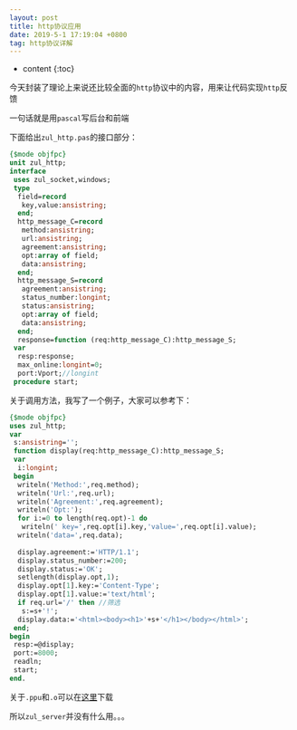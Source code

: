 ```yaml
---
layout: post
title: http协议应用
date: 2019-5-1 17:19:04 +0800
tag: http协议详解
---
```


* content
{:toc}

今天封装了理论上来说还比较全面的`http`协议中的内容，用来让代码实现`http`反馈

一句话就是用`pascal`写后台和前端

下面给出`zul_http.pas`的接口部分：

```pas
{$mode objfpc}
unit zul_http;
interface
 uses zul_socket,windows;
 type
  field=record
   key,value:ansistring;
  end;
  http_message_C=record
   method:ansistring;
   url:ansistring;
   agreement:ansistring;
   opt:array of field;
   data:ansistring;
  end;
  http_message_S=record
   agreement:ansistring;
   status_number:longint;
   status:ansistring;
   opt:array of field;
   data:ansistring;
  end;
  response=function (req:http_message_C):http_message_S;
 var
  resp:response;
  max_online:longint=0;
  port:Vport;//longint
 procedure start;
```

关于调用方法，我写了一个例子，大家可以参考下：

```pascal
{$mode objfpc}
uses zul_http;
var
 s:ansistring='';
 function display(req:http_message_C):http_message_S;
 var
  i:longint;
 begin
  writeln('Method:',req.method);
  writeln('Url:',req.url);
  writeln('Agreement:',req.agreement);
  writeln('Opt:');
  for i:=0 to length(req.opt)-1 do
   writeln(' key=',req.opt[i].key,'value=',req.opt[i].value);
  writeln('data=',req.data);
  
  display.agreement:='HTTP/1.1';
  display.status_number:=200;
  display.status:='OK';
  setlength(display.opt,1);
  display.opt[1].key:='Content-Type';
  display.opt[1].value:='text/html';
  if req.url='/' then //筛选
   s:=s+'!';
  display.data:='<html><body><h1>'+s+'</h1></body></html>';
 end;
begin
 resp:=@display;
 port:=8000;
 readln;
 start;
end.
```

关于`.ppu`和`.o`可以在[这里](https://github.com/zhuchengyang0207/resource/tree/master/zul_http)下载

所以`zul_server`并没有什么用。。。